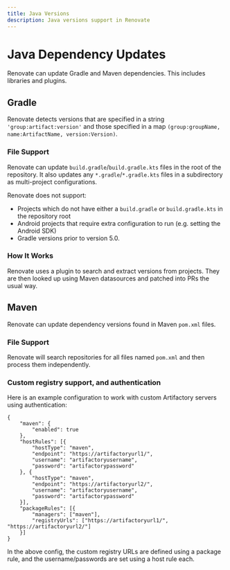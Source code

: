 ```yaml
---
title: Java Versions
description: Java versions support in Renovate
---
```


# Java Dependency Updates

Renovate can update Gradle and Maven dependencies.
This includes libraries and plugins.

## Gradle

Renovate detects versions that are specified in a string `'group:artifact:version'` and those specified in a map `(group:groupName, name:ArtifactName, version:Version)`.

### File Support

Renovate can update `build.gradle`/`build.gradle.kts` files in the root of the repository.
It also updates any `*.gradle`/`*.gradle.kts` files in a subdirectory as multi-project configurations.

Renovate does not support:

- Projects which do not have either a `build.gradle` or `build.gradle.kts` in the repository root
- Android projects that require extra configuration to run (e.g. setting the Android SDK)
- Gradle versions prior to version 5.0.

### How It Works

Renovate uses a plugin to search and extract versions from projects.
They are then looked up using Maven datasources and patched into PRs the usual way.

## Maven

Renovate can update dependency versions found in Maven `pom.xml` files.

### File Support

Renovate will search repositories for all files named `pom.xml` and then process them independently.

### Custom registry support, and authentication

Here is an example configuration to work with custom Artifactory servers using authentication:

```
{
	"maven": {
	    "enabled": true
	},
	"hostRules": [{
	    "hostType": "maven",
        "endpoint": "https://artifactoryurl1/",
	    "username": "artifactoryusername",
	    "password": "artifactorypassword"
	}, {
	    "hostType": "maven",
        "endpoint": "https://artifactoryurl2/",
	    "username": "artifactoryusername",
	    "password": "artifactorypassword"
	}],
    "packageRules": [{
        "managers": ["maven"],
	    "registryUrls": ["https://artifactoryurl1/", "https://artifactoryurl2/"]
    }]
}
```

In the above config, the custom registry URLs are defined using a package rule, and the username/passwords are set using a host rule each.
